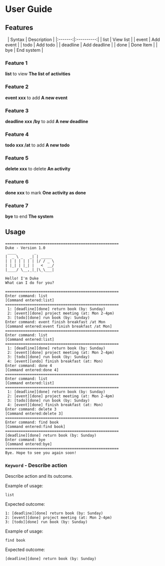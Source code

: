 # User Guide

## Features 

&nbsp;
| Syntax      | Description |
|:-------:|:----------:|
| list      | View list       |
| event   | Add event        |
| todo      | Add todo       |
| deadline   | Add deadline  |
| done      | Done Item      |
| bye   | End system        |
&nbsp;

### Feature 1 
**list** to view **The list of activities**
### Feature 2
**event xxx** to add **A new event**
### Feature 3
**deadline xxx /by** to add **A new deadline**
### Feature 4
**todo xxx /at** to add **A new todo**
### Feature 5
**delete xxx** to delete **An activity**
### Feature 6
**done xxx** to mark **One activity as done**
### Feature 7
**bye** to end **The system**

## Usage

```
===================================================
Duke - Version 1.0
 ____        _        
|  _ \ _   _| | _____ 
| | | | | | | |/ / _ \
| |_| | |_| |   <  __/
|____/ \__,_|_|\_\___|

Hello! I'm Duke
What can I do for you?

===================================================
Enter command: list
[Command entered:list]
===================================================
 1: [deadline][done] return book (by: Sunday)
 2: [event][done] project meeting (at: Mon 2-4pm)
 3: [todo][done] run book (by: Sunday)
Enter command: event finish breakfast /at Mon
[Command entered:event finish breakfast /at Mon]
===================================================
Enter command: list
[Command entered:list]
===================================================
 1: [deadline][done] return book (by: Sunday)
 2: [event][done] project meeting (at: Mon 2-4pm)
 3: [todo][done] run book (by: Sunday)
 4: [event][undo] finish breakfast (at: Mon)
Enter command: done 4
[Command entered:done 4]
===================================================
Enter command: list
[Command entered:list]
===================================================
 1: [deadline][done] return book (by: Sunday)
 2: [event][done] project meeting (at: Mon 2-4pm)
 3: [todo][done] run book (by: Sunday)
 4: [event][done] finish breakfast (at: Mon)
Enter command: delete 3
[Command entered:delete 3]
===================================================
Enter command: find book
[Command entered:find book]
===================================================
[deadline][done] return book (by: Sunday)
Enter command: bye
[Command entered:bye]
===================================================
Bye. Hope to see you again soon!
```

### `Keyword` - Describe action

Describe action and its outcome.

Example of usage: 

```
list
```

Expected outcome:

```
1: [deadline][done] return book (by: Sunday)
2: [event][done] project meeting (at: Mon 2-4pm)
3: [todo][done] run book (by: Sunday)
```

Example of usage:

```
find book
```

Expected outcome:

```
[deadline][done] return book (by: Sunday)
```